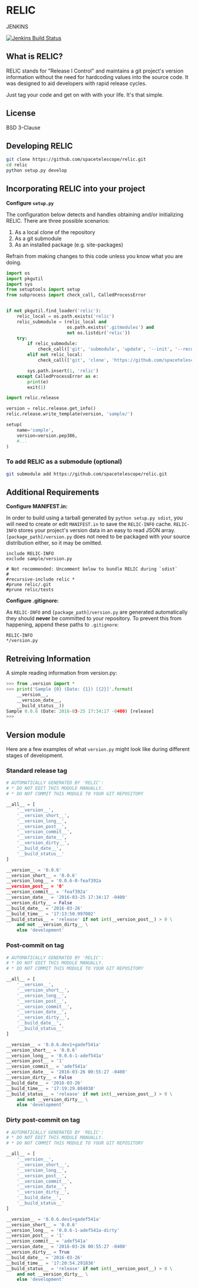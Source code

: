 # RELIC

JENKINS

[![Jenkins Build Status](https://ssbjenkins.stsci.edu/job/STScI/job/relic/job/master/badge/icon)](https://ssbjenkins.stsci.edu/job/STScI/job/relic/job/master/)

## What is RELIC?

RELIC stands for "Release I Control" and maintains a git project's version information without the need for hardcoding values into the source code. It was designed to aid developers with rapid release cycles.

Just tag your code and get on with with your life. It's that simple.

## License

BSD 3-Clause

## Developing RELIC

```bash
git clone https://github.com/spacetelescope/relic.git
cd relic
python setup.py develop
```

## Incorporating RELIC into your project

**Configure `setup.py`**

The configuration below detects and handles obtaining and/or initializing RELIC. There are three possible scenarios:

1. As a local clone of the repository
2. As a git submodule
3. As an installed package (e.g. site-packages)

Refrain from making changes to this code unless you know what you are doing.

```python
import os
import pkgutil
import sys
from setuptools import setup
from subprocess import check_call, CalledProcessError


if not pkgutil.find_loader('relic'):
    relic_local = os.path.exists('relic')
    relic_submodule = (relic_local and
                       os.path.exists('.gitmodules') and
                       not os.listdir('relic'))
    try:
        if relic_submodule:
            check_call(['git', 'submodule', 'update', '--init', '--recursive'])
        elif not relic_local:
            check_call(['git', 'clone', 'https://github.com/spacetelescope/relic.git'])

        sys.path.insert(1, 'relic')
    except CalledProcessError as e:
        print(e)
        exit(1)

import relic.release

version = relic.release.get_info()
relic.release.write_template(version, 'sample/')

setup(
    name='sample',
    version=version.pep386,
    #...
)
```

### To add RELIC as a submodule (optional)

```bash
git submodule add https://github.com/spacetelescope/relic.git
```

## Additional Requirements

**Configure MANIFEST.in:**

In order to build using a tarball generated by `python setup.py sdist`, you will need to create or edit `MANIFEST.in` to save the `RELIC-INFO` cache. `RELIC-INFO` stores your project's version data in an easy to read JSON array. `[package_path]/version.py` does not need to be packaged with your source distribution either, so it may be omitted.

```
include RELIC-INFO
exclude sample/version.py

# Not recommended: Uncomment below to bundle RELIC during `sdist`
#
#recursive-include relic *
#prune relic/.git
#prune relic/tests
```

**Configure .gitignore:**

As `RELIC-INFO` and `[package_path]/version.py` are generated automatically they should **never** be committed to your repository. To prevent this from happening, append these paths to `.gitignore`:

```
RELIC-INFO
*/version.py
```

## Retreiving Information

A simple reading information from version.py:

```python
>>> from .version import *
>>> print('Sample {0} (Date: {1}) [{2}]'.format(
    __version__,
    __version_date__, 
    __build_status__))
Sample 0.0.6 (Date: 2016-03-25 17:34:17 -0400) [release]
>>>
```

## Version module

Here are a few examples of what `version.py` might look like during different stages of development.

### Standard release tag

```python
# AUTOMATICALLY GENERATED BY 'RELIC':
# * DO NOT EDIT THIS MODULE MANUALLY.
# * DO NOT COMMIT THIS MODULE TO YOUR GIT REPOSITORY

__all__ = [
    '__version__',
    '__version_short__',
    '__version_long__',
    '__version_post__',
    '__version_commit__',
    '__version_date__',
    '__version_dirty__',
    '__build_date__',
    '__build_status__'
]

__version__ = '0.0.6'
__version_short__ = '0.0.6'
__version_long__ = '0.0.6-0-feaf392a
__version_post__ = '0'
__version_commit__ = 'feaf392a'
__version_date__ = '2016-03-25 17:34:17 -0400'
__version_dirty__ = False
__build_date__ = '2016-03-26'
__build_time__ = '17:13:50.997002'
__build_status__ = 'release' if not int(__version_post__) > 0 \
    and not __version_dirty__ \
    else 'development'
```

### Post-commit on tag

```python
# AUTOMATICALLY GENERATED BY 'RELIC':
# * DO NOT EDIT THIS MODULE MANUALLY.
# * DO NOT COMMIT THIS MODULE TO YOUR GIT REPOSITORY

__all__ = [
    '__version__',
    '__version_short__',
    '__version_long__',
    '__version_post__',
    '__version_commit__',
    '__version_date__',
    '__version_dirty__',
    '__build_date__',
    '__build_status__'
]

__version__ = '0.0.6.dev1+gadef541a'
__version_short__ = '0.0.6'
__version_long__ = '0.0.6-1-adef541a'
__version_post__ = '1'
__version_commit__ = 'adef541a'
__version_date__ = '2016-03-26 00:55:27 -0400'
__version_dirty__ = False
__build_date__ = '2016-03-26'
__build_time__ = '17:19:29.884038'
__build_status__ = 'release' if not int(__version_post__) > 0 \
    and not __version_dirty__ \
    else 'development'
```

### Dirty post-commit on tag

```python
# AUTOMATICALLY GENERATED BY 'RELIC':
# * DO NOT EDIT THIS MODULE MANUALLY.
# * DO NOT COMMIT THIS MODULE TO YOUR GIT REPOSITORY

__all__ = [
    '__version__',
    '__version_short__',
    '__version_long__',
    '__version_post__',
    '__version_commit__',
    '__version_date__',
    '__version_dirty__',
    '__build_date__',
    '__build_status__'
]

__version__ = '0.0.6.dev1+gadef541a'
__version_short__ = '0.0.6'
__version_long__ = '0.0.6-1-adef541a-dirty'
__version_post__ = '1'
__version_commit__ = 'adef541a'
__version_date__ = '2016-03-26 00:55:27 -0400'
__version_dirty__ = True
__build_date__ = '2016-03-26'
__build_time__ = '17:20:54.291836'
__build_status__ = 'release' if not int(__version_post__) > 0 \
    and not __version_dirty__ \
    else 'development'
```


